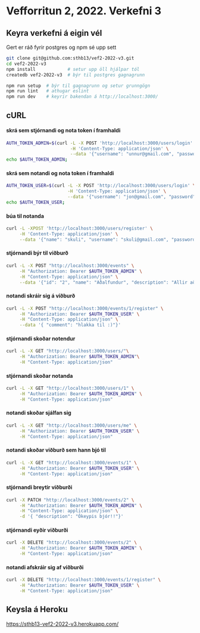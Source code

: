 # Vefforritun 2, 2022. Verkefni 3

## Keyra verkefni á eigin vél

Gert er ráð fyrir postgres og npm sé upp sett

```bash
git clone git@github.com:sthb13/vef2-2022-v3.git
cd vef2-2022-v3
npm install            # setur upp öll hjálpar tól
createdb vef2-2022-v3  # býr til postgres gagnagrunn

npm run setup  # býr til gagnagrunn og setur grunngögn 
npm run lint   # athugar eslint
npm run dev    # keyrir bakendan á http://localhost:3000/
```

## cURL

#### skrá sem stjórnandi og nota token í framhaldi
```bash
AUTH_TOKEN_ADMIN=$(curl -L -X POST 'http://localhost:3000/users/login' \
                        -H 'Content-Type: application/json' \
                        --data '{"username": "unnur@gmail.com", "password": "1234"}' | jq -r ".token")
echo $AUTH_TOKEN_ADMIN;
```
#### skrá sem notandi og nota token í framhaldi
```bash
AUTH_TOKEN_USER=$(curl -L -X POST 'http://localhost:3000/users/login' \
                       -H 'Content-Type: application/json' \
                       --data '{"username": "jon@gmail.com", "password": "test"}' | jq -r ".token")
echo $AUTH_TOKEN_USER;
```
#### búa til notanda
```bash
curl -L -XPOST 'http://localhost:3000/users/register' \
     -H 'Content-Type: application/json' \
     --data '{"name": "skuli", "username": "skuli@gmail.com", "password": "qwerty"}' 
```

#### stjórnandi býr til viðburð
```bash
curl -L -X POST "http://localhost:3000/events" \
     -H "Authorization: Bearer $AUTH_TOKEN_ADMIN" \
     -H "Content-Type: application/json" \
     --data '{"id": "2", "name": "Aðalfundur", "description": "Allir að mæta!"}' 
```

#### notandi skráir sig á viðburð
```bash
curl -L -X POST "http://localhost:3000/events/1/register" \
     -H "Authorization: Bearer $AUTH_TOKEN_USER" \
     -H "Content-Type: application/json" \
     --data '{ "comment": "hlakka til :)"}' 
```

#### stjórnandi skoðar notendur
```bash
curl -L -X GET "http://localhost:3000/users/"\
     -H "Authorization: Bearer $AUTH_TOKEN_ADMIN"\
     -H "Content-Type: application/json" 
```

#### stjórnandi skoðar notanda
```bash
curl -L -X GET "http://localhost:3000/users/1" \
     -H "Authorization: Bearer $AUTH_TOKEN_ADMIN" \
     -H "Content-Type: application/json" 
```

#### notandi skoðar sjálfan sig
```bash
curl -L -X GET "http://localhost:3000/users/me" \
     -H "Authorization: Bearer $AUTH_TOKEN_USER" \
     -H "Content-Type: application/json" 
```

#### notandi skoðar viðburð sem hann bjó til
```bash
curl -L -X GET "http://localhost:3000/events/1" \
     -H "Authorization: Bearer $AUTH_TOKEN_USER" \
     -H "Content-Type: application/json" 
```

#### stjórnandi breytir viðburði
```bash
curl -X PATCH "http://localhost:3000/events/2" \
     -H "Authorization: Bearer $AUTH_TOKEN_ADMIN" \
     -H "Content-Type: application/json" \
     -d '{ "description": "Ókeypis bjór!!"}'
```

#### stjórnandi eyðir viðburði
```bash
curl -X DELETE "http://localhost:3000/events/2" \
     -H "Authorization: Bearer $AUTH_TOKEN_ADMIN" \
     -H "Content-Type: application/json" 
```

#### notandi afskráir sig af viðburði 
```bash
curl -X DELETE "http://localhost:3000/events/1/register" \
     -H "Authorization: Bearer $AUTH_TOKEN_USER" \
     -H "Content-Type: application/json" 
```
## Keysla á Heroku
https://sthb13-vef2-2022-v3.herokuapp.com/
